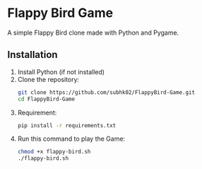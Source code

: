 # Flappy Bird Game

A simple Flappy Bird clone made with Python and Pygame.

## Installation

1. Install Python (if not installed)
2. Clone the repository:
   ```sh
   git clone https://github.com/subhk02/FlappyBird-Game.git
   cd FlappyBird-Game
3. Requirement:
   ```sh
   pip install -r requirements.txt
4. Run this command to play the Game:
   ```sh
   chmod +x flappy-bird.sh
   ./flappy-bird.sh
